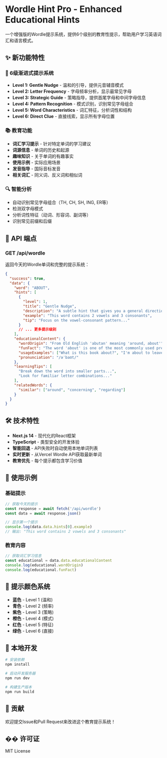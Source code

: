 # Wordle Hint Pro - Enhanced Educational Hints

一个增强版的Wordle提示系统，提供6个级别的教育性提示，帮助用户学习英语词汇和语言模式。

## ✨ 新功能特性

### 🎯 6级渐进式提示系统
- **Level 1: Gentle Nudge** - 温和的引导，提供元音辅音模式
- **Level 2: Letter Frequency** - 字母频率分析，显示最常见字母
- **Level 3: Strategic Guide** - 策略指导，提供首尾字母和中间字母信息
- **Level 4: Pattern Recognition** - 模式识别，识别常见字母组合
- **Level 5: Word Characteristics** - 词汇特征，分析词性和结构
- **Level 6: Direct Clue** - 直接线索，显示所有字母位置

### 📚 教育功能
- **词汇学习提示** - 针对特定单词的学习建议
- **词源信息** - 单词的历史和起源
- **趣味知识** - 关于单词的有趣事实
- **使用示例** - 实际应用场景
- **发音指导** - 国际音标发音
- **相关词汇** - 同义词、反义词和相似词

### 🔍 智能分析
- 自动识别常见字母组合（TH, CH, SH, ING, ER等）
- 检测双字母模式
- 分析词性特征（动词、形容词、副词等）
- 识别常见前缀和后缀

## 🚀 API 端点

### GET /api/wordle

返回今天的Wordle单词和完整的提示系统：

```json
{
  "success": true,
  "data": {
    "word": "ABOUT",
    "hints": [
      {
        "level": 1,
        "title": "Gentle Nudge",
        "description": "A subtle hint that gives you a general direction...",
        "example": "This word contains 2 vowels and 3 consonants",
        "tip": "Focus on the vowel-consonant pattern..."
      }
      // ... 更多提示级别
    ],
    "educationalContent": {
      "wordOrigin": "From Old English 'abutan' meaning 'around, about'",
      "funFact": "The word 'about' is one of the most commonly used prepositions...",
      "usageExamples": ["What is this book about?", "I'm about to leave"],
      "pronunciation": "/əˈbaʊt/"
    },
    "learningTips": [
      "Break down the word into smaller parts...",
      "Look for familiar letter combinations..."
    ],
    "relatedWords": {
      "similar": ["around", "concerning", "regarding"]
    }
  }
}
```

## 🛠️ 技术特性

- **Next.js 14** - 现代化的React框架
- **TypeScript** - 类型安全的开发体验
- **智能回退** - API失败时自动使用本地单词列表
- **实时更新** - 从Vercel Wordle API获取最新单词
- **教育优先** - 每个提示都包含学习价值

## 📖 使用示例

### 基础提示
```typescript
// 获取今天的提示
const response = await fetch('/api/wordle')
const data = await response.json()

// 显示第一个提示
console.log(data.data.hints[0].example)
// 输出: "This word contains 2 vowels and 3 consonants"
```

### 教育内容
```typescript
// 获取词汇学习信息
const educational = data.data.educationalContent
console.log(educational.wordOrigin)
console.log(educational.funFact)
```

## 🎨 提示颜色系统

- **蓝色** - Level 1 (温和)
- **青色** - Level 2 (频率)
- **紫色** - Level 3 (策略)
- **橙色** - Level 4 (模式)
- **红色** - Level 5 (特征)
- **绿色** - Level 6 (直接)

## 🔧 本地开发

```bash
# 安装依赖
npm install

# 启动开发服务器
npm run dev

# 构建生产版本
npm run build
```

## 📝 贡献

欢迎提交Issue和Pull Request来改进这个教育提示系统！

## �� 许可证

MIT License 